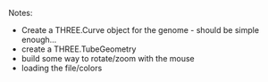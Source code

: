 Notes:

- Create a THREE.Curve object for the genome - should be simple enough...
- create a THREE.TubeGeometry
- build some way to rotate/zoom with the mouse
- loading the file/colors
